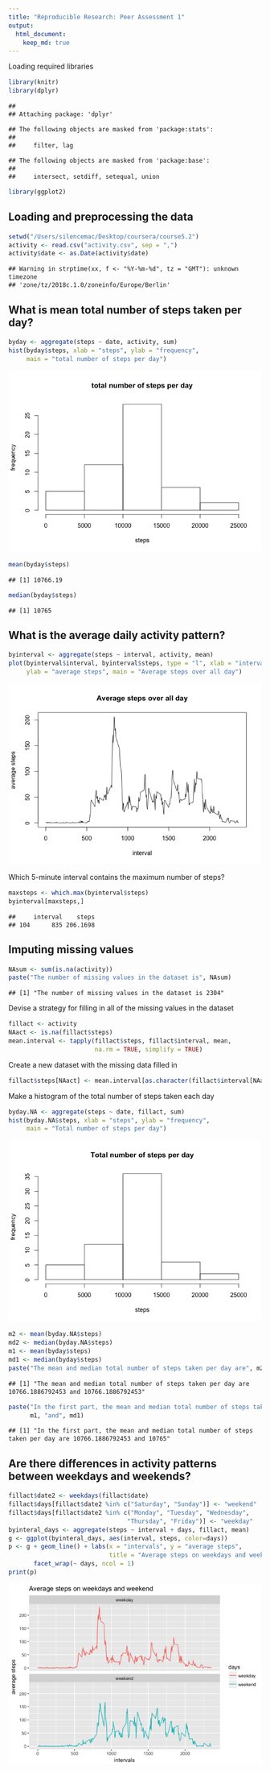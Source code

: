 ```yaml
---
title: "Reproducible Research: Peer Assessment 1"
output: 
  html_document:
    keep_md: true
---
```


Loading required libraries

```r
library(knitr)
library(dplyr)
```

```
## 
## Attaching package: 'dplyr'
```

```
## The following objects are masked from 'package:stats':
## 
##     filter, lag
```

```
## The following objects are masked from 'package:base':
## 
##     intersect, setdiff, setequal, union
```

```r
library(ggplot2)
```

## Loading and preprocessing the data

```r
setwd("/Users/silencemac/Desktop/coursera/course5.2")
activity <- read.csv("activity.csv", sep = ",")
activity$date <- as.Date(activity$date)
```

```
## Warning in strptime(xx, f <- "%Y-%m-%d", tz = "GMT"): unknown timezone
## 'zone/tz/2018c.1.0/zoneinfo/Europe/Berlin'
```

## What is mean total number of steps taken per day?

```r
byday <- aggregate(steps ~ date, activity, sum)
hist(byday$steps, xlab = "steps", ylab = "frequency", 
     main = "total number of steps per day")
```

![](PA1_template_files/figure-html/sum-1.png)<!-- -->

```r
mean(byday$steps)
```

```
## [1] 10766.19
```

```r
median(byday$steps)
```

```
## [1] 10765
```

## What is the average daily activity pattern?


```r
byinterval <- aggregate(steps ~ interval, activity, mean)
plot(byinterval$interval, byinterval$steps, type = "l", xlab = "interval",
     ylab = "average steps", main = "Average steps over all day")
```

![](PA1_template_files/figure-html/mean-1.png)<!-- -->

Which 5-minute interval contains the maximum number of steps?

```r
maxsteps <- which.max(byinterval$steps)
byinterval[maxsteps,]
```

```
##     interval    steps
## 104      835 206.1698
```

## Imputing missing values

```r
NAsum <- sum(is.na(activity))
paste("The number of missing values in the dataset is", NAsum)
```

```
## [1] "The number of missing values in the dataset is 2304"
```

Devise a strategy for filling in all of the missing values in the dataset

```r
fillact <- activity
NAact <- is.na(fillact$steps)
mean.interval <- tapply(fillact$steps, fillact$interval, mean, 
                        na.rm = TRUE, simplify = TRUE)
```

Create a new dataset with the missing data filled in

```r
fillact$steps[NAact] <- mean.interval[as.character(fillact$interval[NAact])]
```

Make a histogram of the total number of steps taken each day

```r
byday.NA <- aggregate(steps ~ date, fillact, sum)
hist(byday.NA$steps, xlab = "steps", ylab = "frequency", 
     main = "Total number of steps per day")
```

![](PA1_template_files/figure-html/plot1-1.png)<!-- -->

```r
m2 <- mean(byday.NA$steps)
md2 <- median(byday.NA$steps)
m1 <- mean(byday$steps)
md1 <- median(byday$steps)
paste("The mean and median total number of steps taken per day are", m2, "and", md2)
```

```
## [1] "The mean and median total number of steps taken per day are 10766.1886792453 and 10766.1886792453"
```

```r
paste("In the first part, the mean and median total number of steps taken per day are", 
      m1, "and", md1)
```

```
## [1] "In the first part, the mean and median total number of steps taken per day are 10766.1886792453 and 10765"
```

## Are there differences in activity patterns between weekdays and weekends?

```r
fillact$date2 <- weekdays(fillact$date)
fillact$days[fillact$date2 %in% c("Saturday", "Sunday")] <- "weekend"
fillact$days[fillact$date2 %in% c("Monday", "Tuesday", "Wednesday", 
                                 "Thursday", "Friday")] <- "weekday"
byinteral_days <- aggregate(steps ~ interval + days, fillact, mean)
g <- ggplot(byinteral_days, aes(interval, steps, color=days))
p <- g + geom_line() + labs(x = "intervals", y = "average steps", 
                            title = "Average steps on weekdays and weekend") + 
       facet_wrap(~ days, ncol = 1)
print(p)
```

![](PA1_template_files/figure-html/days-1.png)<!-- -->
